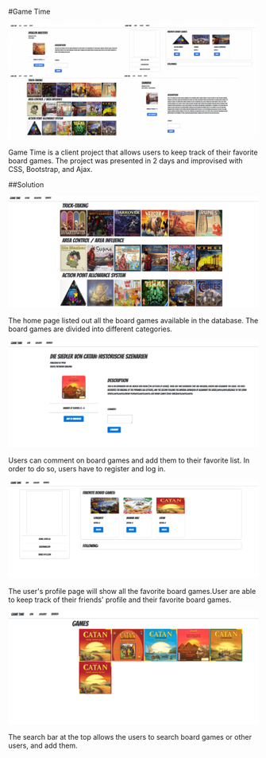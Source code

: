 #Game Time

![Alt text](./layout.png?raw=true)

Game Time is a client project that allows users to keep track of their favorite board games. The project was presented in 2 days and improvised with CSS, Bootstrap, and Ajax.

##Solution

![Alt text](./home_page.png?raw=true)

The home page listed out all the board games available in the database. The board games are divided into different categories.

![Alt text](./game_page.png?raw=true)

Users can comment on board games and add them to their favorite list. In order to do so, users have to register and log in.

![Alt text](./profile_page.png?raw=true)

The user's profile page will show all the favorite board games.User are able to keep track of their friends' profile and their favorite board games.

![Alt text](./search_page.png?raw=true)

The search bar at the top allows the users to search board games or other users, and add them.
